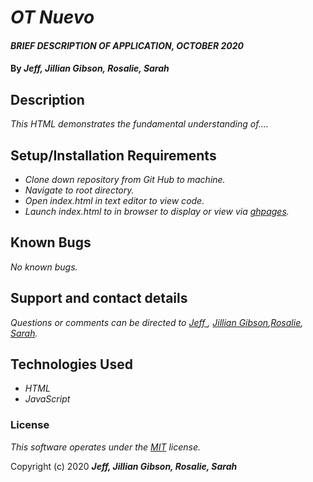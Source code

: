 # _OT Nuevo_

#### _BRIEF DESCRIPTION OF APPLICATION, OCTOBER 2020_

#### By _**Jeff, Jillian Gibson, Rosalie, Sarah**_

## Description

_This HTML demonstrates the fundamental understanding of...._

## Setup/Installation Requirements

* _Clone down repository from Git Hub to machine._
* _Navigate to root directory._
* _Open index.html in text editor to view code._
* _Launch index.html to in browser to display or view via [ghpages](https://oregon-trail-2020.github.io/ot-nuevo/)._


## Known Bugs

_No known bugs._

## Support and contact details

_Questions or comments can be directed to [Jeff ](@gmail.com), [Jillian Gibson](@gmail.com),[Rosalie](@gmail.com), [Sarah](@gmail.com)._

## Technologies Used

* _HTML_
* _JavaScript_

### License

*_This software operates under the [MIT](https://en.wikipedia.org/wiki/MIT_License) license._*

Copyright (c) 2020 **_Jeff, Jillian Gibson, Rosalie, Sarah_**
